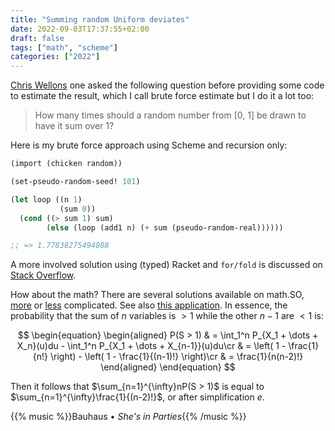 ```yaml
---
title: "Summing random Uniform deviates"
date: 2022-09-03T17:37:55+02:00
draft: false
tags: ["math", "scheme"]
categories: ["2022"]
---
```


[Chris Wellons] one asked the following question before providing some code to estimate the result, which I call brute force estimate but I do it a lot too:

> How many times should a random number from [0, 1] be drawn to have it sum over 1?

Here is my brute force approach using Scheme and recursion only:

```scheme
(import (chicken random))

(set-pseudo-random-seed! 101)

(let loop ((n 1)
           (sum 0))
  (cond ((> sum 1) sum)
        (else (loop (add1 n) (+ sum (pseudo-random-real))))))

;; => 1.77838275494088
```

A more involved solution using (typed) Racket and `for/fold` is discussed on [Stack Overflow].

How about the math? There are several solutions available on math.SO, [more] or [less] complicated. See also [this application]. In essence, the probability that the sum of $n$ variables is $> 1$ while the other $n - 1$ are $< 1$ is:

$$
\begin{equation}
\begin{aligned}
P(S > 1) & = \int_1^n P_{X_1 + \dots + X_n}(u)du - \int_1^n P_{X_1 + \dots + X_{n-1}}(u)du\cr
& = \left( 1 - \frac{1}{n!} \right) - \left( 1 - \frac{1}{(n-1)!} \right)\cr
& = \frac{1}{n(n-2)!}
\end{aligned}
\end{equation}
$$

Then it follows that $\sum_{n=1}^{\infty}nP(S > 1)$ is equal to $\sum_{n=1}^{\infty}\frac{1}{(n-2)!}$, or after simplification $e$.

{{% music %}}Bauhaus • _She's in Parties_{{% /music %}}

[chris wellons]: https://nullprogram.com/blog/2013/02/25/
[stack overflow]: https://stackoverflow.com/questions/8328564/efficient-random-number-list-sum-in-racket
[more]: https://math.stackexchange.com/q/111314/26851
[less]: https://math.stackexchange.com/q/214399/26851
[this application]: https://www.fourmilab.ch/documents/random_sum/
